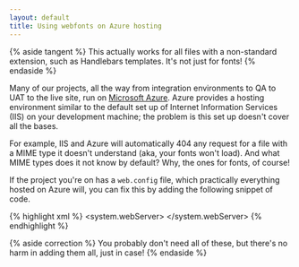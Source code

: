 ```yaml
---
layout: default
title: Using webfonts on Azure hosting
---
```


{% aside tangent %}
This actually works for all files with a non-standard extension, such as Handlebars templates. It's not just for fonts!
{% endaside %}

Many of our projects, all the way from integration environments to QA to UAT to the live site, run on [Microsoft Azure](https://azure.microsoft.com). Azure provides a hosting environment similar to the default set up of Internet Information Services (IIS) on your development machine; the problem is this set up doesn't cover all the bases. 

For example, IIS and Azure will automatically 404 any request for a file with a MIME type it doesn't understand (aka, your fonts won't load). And what MIME types does it not know by default? Why, the ones for fonts, of course! 

If the project you're on has a `web.config` file, which practically everything hosted on Azure will, you can fix this by adding the following snippet of code. 

{% highlight xml %}
<system.webServer>
    <staticContent>
        <remove fileExtension=".eot" />
        <mimeMap fileExtension=".eot" mimeType="application/vnd.ms-fontobject" />
        <remove fileExtension=".otf" />
        <mimeMap fileExtension=".otf" mimeType="application/font-sfnt" />
        <remove fileExtension=".svg" />
        <mimeMap fileExtension=".svg" mimeType="image/svg+xml" />
        <remove fileExtension=".ttf" />
        <mimeMap fileExtension=".ttf" mimeType="application/font-sfnt" />
        <remove fileExtension=".woff" />
        <mimeMap fileExtension=".woff" mimeType="application/font-woff" />
        <remove fileExtension=".woff2" />
        <mimeMap fileExtension=".woff2" mimeType="font/woff2" />
    </staticContent>
</system.webServer>
{% endhighlight %}

{% aside correction %}
You probably don't need all of these, but there's no harm in adding them all, just in case!
{% endaside %}